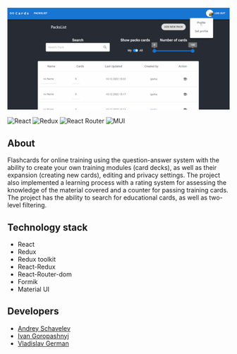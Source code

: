 <p align="center">
      <img src="https://github.com/DreamLife37/React_Project_Cards/blob/main/src/assets/images/Cards.gif" width="726">
</p>

![React](https://img.shields.io/badge/react-%2320232a.svg?style=for-the-badge&logo=react&logoColor=%2361DAFB)
![Redux](https://img.shields.io/badge/redux-%23593d88.svg?style=for-the-badge&logo=redux&logoColor=white)
![React Router](https://img.shields.io/badge/React_Router-CA4245?style=for-the-badge&logo=react-router&logoColor=white)
![MUI](https://img.shields.io/badge/MUI-%230081CB.svg?style=for-the-badge&logo=mui&logoColor=white)

## About

Flashcards for online training using the question-answer system with the ability to create your own training modules (card decks), as well as their expansion (creating new cards), editing and privacy settings. The project also implemented a learning process with a rating system for assessing the knowledge of the material covered and a counter for passing training cards. The project has the ability to search for educational cards, as well as two-level filtering.


## Technology stack
- React
- Redux
- Redux toolkit
- React-Redux
- React-Router-dom
- Formik
- Material UI

## Developers

- [Andrey Schavelev](https://github.com/DreamLife37)
- [Ivan Goropashnyj](https://github.com/gogy9000)
- [Vladislav German](https://github.com/vladloot)

